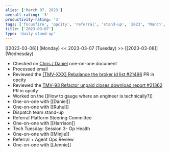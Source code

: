 ```yaml
---
alias: ['March 07, 2023']
overall-rating: '3'
productivity-rating: '3'
tags: ['focusfire', 'opcity', 'referral', 'stand-up', '2023', 'March', 'Tuesday']
title: ['2023-03-07']
type: 'daily stand-up'
---
```

[[2023-03-06]] (Monday) << 2023-03-07 (Tuesday) >> [[2023-03-08]] (Wednesday)

- Checked on [Chris / Daniel](https://docs.google.com/document/d/1t9avm-5YDP3q2yvJivO1ES7VXXKr32A8cR5SxfwKtPQ/edit) one-on-one document
- Processed email
- Reviewed the [[TMV-XXX] Rebalance the broker id list #21496](https://github.com/Opcity/opcity/pull/21496) PR in opcity
- Reviewed the [TMV-93 Refactor unpaid closes download report #21362](https://github.com/Opcity/opcity/pull/21362) PR in opcity
- Worked on the [[How to gauge where an engineer is technically?]]
- One-on-one with [[Daniel]]
- One-on-one with [[Ruhul]]
- Dispatch team stand-up
- Referral Platform Steering Committee
- One-on-one with [[Harrison]]
- Tech Tuesday: Session 3- Op Health
- One-on-one with [[Minjie]]
- Referral + Agent Ops Review
- One-on-one with [[Jennie]]